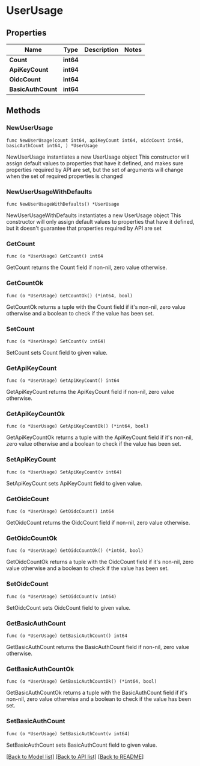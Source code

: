 # UserUsage

## Properties

Name | Type | Description | Notes
------------ | ------------- | ------------- | -------------
**Count** | **int64** |  | 
**ApiKeyCount** | **int64** |  | 
**OidcCount** | **int64** |  | 
**BasicAuthCount** | **int64** |  | 

## Methods

### NewUserUsage

`func NewUserUsage(count int64, apiKeyCount int64, oidcCount int64, basicAuthCount int64, ) *UserUsage`

NewUserUsage instantiates a new UserUsage object
This constructor will assign default values to properties that have it defined,
and makes sure properties required by API are set, but the set of arguments
will change when the set of required properties is changed

### NewUserUsageWithDefaults

`func NewUserUsageWithDefaults() *UserUsage`

NewUserUsageWithDefaults instantiates a new UserUsage object
This constructor will only assign default values to properties that have it defined,
but it doesn't guarantee that properties required by API are set

### GetCount

`func (o *UserUsage) GetCount() int64`

GetCount returns the Count field if non-nil, zero value otherwise.

### GetCountOk

`func (o *UserUsage) GetCountOk() (*int64, bool)`

GetCountOk returns a tuple with the Count field if it's non-nil, zero value otherwise
and a boolean to check if the value has been set.

### SetCount

`func (o *UserUsage) SetCount(v int64)`

SetCount sets Count field to given value.


### GetApiKeyCount

`func (o *UserUsage) GetApiKeyCount() int64`

GetApiKeyCount returns the ApiKeyCount field if non-nil, zero value otherwise.

### GetApiKeyCountOk

`func (o *UserUsage) GetApiKeyCountOk() (*int64, bool)`

GetApiKeyCountOk returns a tuple with the ApiKeyCount field if it's non-nil, zero value otherwise
and a boolean to check if the value has been set.

### SetApiKeyCount

`func (o *UserUsage) SetApiKeyCount(v int64)`

SetApiKeyCount sets ApiKeyCount field to given value.


### GetOidcCount

`func (o *UserUsage) GetOidcCount() int64`

GetOidcCount returns the OidcCount field if non-nil, zero value otherwise.

### GetOidcCountOk

`func (o *UserUsage) GetOidcCountOk() (*int64, bool)`

GetOidcCountOk returns a tuple with the OidcCount field if it's non-nil, zero value otherwise
and a boolean to check if the value has been set.

### SetOidcCount

`func (o *UserUsage) SetOidcCount(v int64)`

SetOidcCount sets OidcCount field to given value.


### GetBasicAuthCount

`func (o *UserUsage) GetBasicAuthCount() int64`

GetBasicAuthCount returns the BasicAuthCount field if non-nil, zero value otherwise.

### GetBasicAuthCountOk

`func (o *UserUsage) GetBasicAuthCountOk() (*int64, bool)`

GetBasicAuthCountOk returns a tuple with the BasicAuthCount field if it's non-nil, zero value otherwise
and a boolean to check if the value has been set.

### SetBasicAuthCount

`func (o *UserUsage) SetBasicAuthCount(v int64)`

SetBasicAuthCount sets BasicAuthCount field to given value.



[[Back to Model list]](../README.md#documentation-for-models) [[Back to API list]](../README.md#documentation-for-api-endpoints) [[Back to README]](../README.md)



